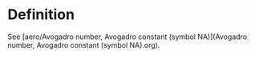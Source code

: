 # Definition

See [aero/Avogadro number, Avogadro constant (symbol
NA)](Avogadro number, Avogadro constant (symbol NA).org).
